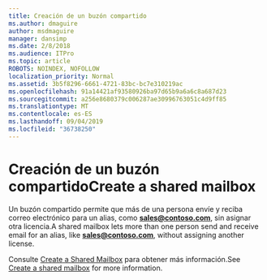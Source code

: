 ```yaml
---
title: Creación de un buzón compartido
ms.author: dmaguire
author: msdmaguire
manager: dansimp
ms.date: 2/8/2018
ms.audience: ITPro
ms.topic: article
ROBOTS: NOINDEX, NOFOLLOW
localization_priority: Normal
ms.assetid: 3b5f8296-6661-4721-83bc-bc7e310219ac
ms.openlocfilehash: 91a14421af93580926ba97d65b9a6a6c8a687d23
ms.sourcegitcommit: a256e8680379c006287ae30996763051c4d9ff85
ms.translationtype: MT
ms.contentlocale: es-ES
ms.lasthandoff: 09/04/2019
ms.locfileid: "36738250"
---
```

# <a name="create-a-shared-mailbox"></a><span data-ttu-id="c29a7-102">Creación de un buzón compartido</span><span class="sxs-lookup"><span data-stu-id="c29a7-102">Create a shared mailbox</span></span>

<span data-ttu-id="c29a7-103">Un buzón compartido permite que más de una persona envíe y reciba correo electrónico para un alias, como **sales@contoso.com**, sin asignar otra licencia.</span><span class="sxs-lookup"><span data-stu-id="c29a7-103">A shared mailbox lets more than one person send and receive email for an alias, like **sales@contoso.com**, without assigning another license.</span></span>
  
<span data-ttu-id="c29a7-104">Consulte [Create a Shared Mailbox](https://docs.microsoft.com/office365/admin/email/create-a-shared-mailbox) para obtener más información.</span><span class="sxs-lookup"><span data-stu-id="c29a7-104">See [Create a shared mailbox](https://docs.microsoft.com/office365/admin/email/create-a-shared-mailbox) for more information.</span></span> 
  


